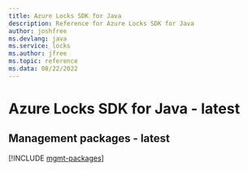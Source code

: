 ```yaml
---
title: Azure Locks SDK for Java
description: Reference for Azure Locks SDK for Java
author: joshfree
ms.devlang: java
ms.service: locks
ms.author: jfree
ms.topic: reference
ms.data: 08/22/2022
---
```

# Azure Locks SDK for Java - latest

## Management packages - latest
[!INCLUDE [mgmt-packages](locks-mgmt-index.md)]